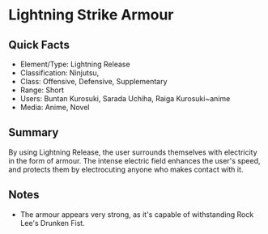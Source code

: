# Lightning Strike Armour

## Quick Facts
- Element/Type: Lightning Release
- Classification: Ninjutsu,
- Class: Offensive, Defensive, Supplementary
- Range: Short
- Users: Buntan Kurosuki, Sarada Uchiha, Raiga Kurosuki~anime
- Media: Anime, Novel

## Summary
By using Lightning Release, the user surrounds themselves with electricity in the form of armour. The intense electric field enhances the user's speed, and protects them by electrocuting anyone who makes contact with it.

## Notes
- The armour appears very strong, as it's capable of withstanding Rock Lee's Drunken Fist.
